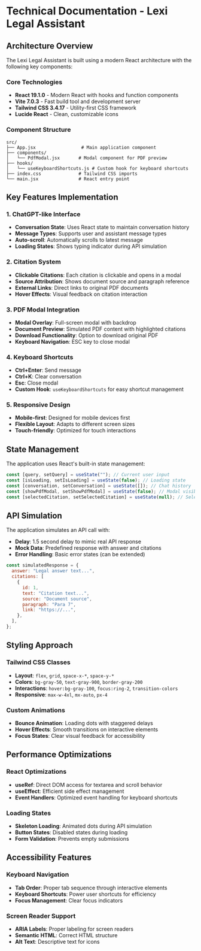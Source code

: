 # Technical Documentation - Lexi Legal Assistant

## Architecture Overview

The Lexi Legal Assistant is built using a modern React architecture with the following key components:

### Core Technologies

- **React 19.1.0** - Modern React with hooks and function components
- **Vite 7.0.3** - Fast build tool and development server
- **Tailwind CSS 3.4.17** - Utility-first CSS framework
- **Lucide React** - Clean, customizable icons

### Component Structure

```
src/
├── App.jsx                 # Main application component
├── components/
│   └── PdfModal.jsx       # Modal component for PDF preview
├── hooks/
│   └── useKeyboardShortcuts.js # Custom hook for keyboard shortcuts
├── index.css              # Tailwind CSS imports
└── main.jsx               # React entry point
```

## Key Features Implementation

### 1. ChatGPT-like Interface

- **Conversation State**: Uses React state to maintain conversation history
- **Message Types**: Supports user and assistant message types
- **Auto-scroll**: Automatically scrolls to latest message
- **Loading States**: Shows typing indicator during API simulation

### 2. Citation System

- **Clickable Citations**: Each citation is clickable and opens in a modal
- **Source Attribution**: Shows document source and paragraph reference
- **External Links**: Direct links to original PDF documents
- **Hover Effects**: Visual feedback on citation interaction

### 3. PDF Modal Integration

- **Modal Overlay**: Full-screen modal with backdrop
- **Document Preview**: Simulated PDF content with highlighted citations
- **Download Functionality**: Option to download original PDF
- **Keyboard Navigation**: ESC key to close modal

### 4. Keyboard Shortcuts

- **Ctrl+Enter**: Send message
- **Ctrl+K**: Clear conversation
- **Esc**: Close modal
- **Custom Hook**: `useKeyboardShortcuts` for easy shortcut management

### 5. Responsive Design

- **Mobile-first**: Designed for mobile devices first
- **Flexible Layout**: Adapts to different screen sizes
- **Touch-friendly**: Optimized for touch interactions

## State Management

The application uses React's built-in state management:

```javascript
const [query, setQuery] = useState(""); // Current user input
const [isLoading, setIsLoading] = useState(false); // Loading state
const [conversation, setConversation] = useState([]); // Chat history
const [showPdfModal, setShowPdfModal] = useState(false); // Modal visibility
const [selectedCitation, setSelectedCitation] = useState(null); // Selected citation
```

## API Simulation

The application simulates an API call with:

- **Delay**: 1.5 second delay to mimic real API response
- **Mock Data**: Predefined response with answer and citations
- **Error Handling**: Basic error states (can be extended)

```javascript
const simulatedResponse = {
  answer: "Legal answer text...",
  citations: [
    {
      id: 1,
      text: "Citation text...",
      source: "Document source",
      paragraph: "Para 7",
      link: "https://...",
    },
  ],
};
```

## Styling Approach

### Tailwind CSS Classes

- **Layout**: `flex`, `grid`, `space-x-*`, `space-y-*`
- **Colors**: `bg-gray-50`, `text-gray-900`, `border-gray-200`
- **Interactions**: `hover:bg-gray-100`, `focus:ring-2`, `transition-colors`
- **Responsive**: `max-w-4xl`, `mx-auto`, `px-4`

### Custom Animations

- **Bounce Animation**: Loading dots with staggered delays
- **Hover Effects**: Smooth transitions on interactive elements
- **Focus States**: Clear visual feedback for accessibility

## Performance Optimizations

### React Optimizations

- **useRef**: Direct DOM access for textarea and scroll behavior
- **useEffect**: Efficient side effect management
- **Event Handlers**: Optimized event handling for keyboard shortcuts

### Loading States

- **Skeleton Loading**: Animated dots during API simulation
- **Button States**: Disabled states during loading
- **Form Validation**: Prevents empty submissions

## Accessibility Features

### Keyboard Navigation

- **Tab Order**: Proper tab sequence through interactive elements
- **Keyboard Shortcuts**: Power user shortcuts for efficiency
- **Focus Management**: Clear focus indicators

### Screen Reader Support

- **ARIA Labels**: Proper labeling for screen readers
- **Semantic HTML**: Correct HTML structure
- **Alt Text**: Descriptive text for icons
